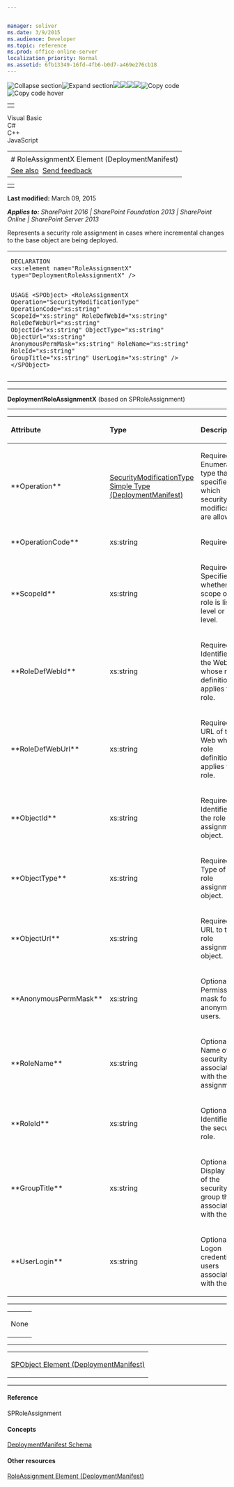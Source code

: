 ```yaml
---


manager: soliver
ms.date: 3/9/2015
ms.audience: Developer
ms.topic: reference
ms.prod: office-online-server
localization_priority: Normal
ms.assetid: 6fb13349-16fd-4fb6-b0d7-a469e276cb18
---
```


![Collapse
section](../icons/collapse_all.gif "Collapse section")![Expand
section](../icons/expand_all.gif "Expand section")![](../icons/collapse_all.gif)![](../icons/expand_all.gif)![](../icons/dropdown.gif)![](../icons/dropdownHover.gif)![Copy
code](../icons/copycode.gif "Copy code")![Copy code
hover](../icons/copycodeHighlight.gif "Copy code hover")
<table>
<tbody>
<tr class="odd">
<td align="left"></td>
</tr>
</tbody>
</table>

Visual Basic  
C\#  
C++  
JavaScript  

<table>
<tbody>
<tr class="odd">
<td align="left"><span id="runningHeaderText"></span></td>
</tr>
<tr class="even">
<td align="left"># RoleAssignmentX Element (DeploymentManifest)</td>
</tr>
<tr class="odd">
<td align="left"><a href="#seeAlsoToggle">See also</a>  <span id="headfeedbackarea" class="feedbackhead"><a href="javascript:SubmitFeedback(&#39;docthis@Microsoft.com&#39;,&#39;&#39;,&#39;&#39;,&#39;&#39;,&#39;1.0.18082.1225&#39;,&#39;%0\dThank%20you%20for%20your%20feedback.%20The%20developer%20writing%20teams%20use%20your%20feedback%20to%20improve%20documentation.%20While%20we%20are%20reviewing%20your%20feedback,%20we%20may%20send%20you%20e-mail%20to%20ask%20for%20clarification%20or%20feedback%20on%20a%20solution.%20We%20do%20not%20use%20your%20e-mail%20address%20for%20any%20other%20purpose%20and%20we%20delete%20it%20after%20we%20finish%20our%20review.%0\AFor%20further%20information%20about%20the%20privacy%20policies%20of%20Microsoft,%20please%20see%20http://privacy.microsoft.com/en-us/default.aspx.%0\A%0\d&#39;,&#39;Customer%20feedback&#39;);">Send feedback</a></span></td>
</tr>
</tbody>
</table>

<table>
<colgroup>
<col width="100%" />
</colgroup>
<tbody>
<tr class="odd">
<td align="left"></td>
</tr>
</tbody>
</table>

**Last modified:** March 09, 2015

***Applies to:** SharePoint 2016 | SharePoint Foundation 2013 |
SharePoint Online | SharePoint Server 2013*

Represents a security role assignment in cases where incremental changes
to the base object are being deployed.

<span codelanguage="other"></span>
<table>
<colgroup>
<col width="100%" />
</colgroup>
<tbody>
<tr class="odd">
<td align="left"><pre><code>DECLARATION
&lt;xs:element name=&quot;RoleAssignmentX&quot; type=&quot;DeploymentRoleAssignmentX&quot; /&gt;

USAGE
&lt;SPObject&gt;
        &lt;RoleAssignmentX
                Operation=&quot;SecurityModificationType&quot;
                OperationCode=&quot;xs:string&quot;
                ScopeId=&quot;xs:string&quot;
                RoleDefWebId=&quot;xs:string&quot;
                RoleDefWebUrl=&quot;xs:string&quot;
                ObjectId=&quot;xs:string&quot;
                ObjectType=&quot;xs:string&quot;
                ObjectUrl=&quot;xs:string&quot;
                AnonymousPermMask=&quot;xs:string&quot;
                RoleName=&quot;xs:string&quot;
                RoleId=&quot;xs:string&quot;
                GroupTitle=&quot;xs:string&quot;
                UserLogin=&quot;xs:string&quot;
        /&gt;
&lt;/SPObject&gt;</code></pre></td>
</tr>
</tbody>
</table>


-----------------------------------------------------------------------------------------------------------------------------------------------------------------------------------------

**DeploymentRoleAssignmentX** (based on <span
sdata="cer" target="T:Microsoft.SharePoint.SPRoleAssignment"><span
class="nolink">SPRoleAssignment</span></span>)


-----------------------------------------------------------------------------------------------------------------------------------------------------------------------------------------------

<table>
<colgroup>
<col width="33%" />
<col width="33%" />
<col width="33%" />
</colgroup>
<thead>
<tr class="header">
<th align="left"><p>Attribute</p></th>
<th align="left"><p>Type</p></th>
<th align="left"><p>Description</p></th>
</tr>
</thead>
<tbody>
<tr class="odd">
<td align="left"><p>**Operation**</p></td>
<td align="left"><p><span sdata="link"><a href="securitymodificationtype-simple-type-deploymentmanifest.htm">SecurityModificationType Simple Type (DeploymentManifest)</a></span></p></td>
<td align="left"><p>Required. Enumeration type that specifies which security role modifications are allowed.</p></td>
</tr>
<tr class="even">
<td align="left"><p>**OperationCode**</p></td>
<td align="left"><p>xs:string</p></td>
<td align="left"><p>Required.</p></td>
</tr>
<tr class="odd">
<td align="left"><p>**ScopeId**</p></td>
<td align="left"><p>xs:string</p></td>
<td align="left"><p>Required. Specifies whether the scope of the role is list level or Web level.</p></td>
</tr>
<tr class="even">
<td align="left"><p>**RoleDefWebId**</p></td>
<td align="left"><p>xs:string</p></td>
<td align="left"><p>Required. Identifier of the Web whose role definition applies to the role.</p></td>
</tr>
<tr class="odd">
<td align="left"><p>**RoleDefWebUrl**</p></td>
<td align="left"><p>xs:string</p></td>
<td align="left"><p>Required. URL of the Web whose role definition applies to the role.</p></td>
</tr>
<tr class="even">
<td align="left"><p>**ObjectId**</p></td>
<td align="left"><p>xs:string</p></td>
<td align="left"><p>Required. Identifier of the role assignment object.</p></td>
</tr>
<tr class="odd">
<td align="left"><p>**ObjectType**</p></td>
<td align="left"><p>xs:string</p></td>
<td align="left"><p>Required. Type of the role assignment object.</p></td>
</tr>
<tr class="even">
<td align="left"><p>**ObjectUrl**</p></td>
<td align="left"><p>xs:string</p></td>
<td align="left"><p>Required. URL to the role assignment object.</p></td>
</tr>
<tr class="odd">
<td align="left"><p>**AnonymousPermMask**</p></td>
<td align="left"><p>xs:string</p></td>
<td align="left"><p>Optional. Permission mask for anonymous users.</p></td>
</tr>
<tr class="even">
<td align="left"><p>**RoleName**</p></td>
<td align="left"><p>xs:string</p></td>
<td align="left"><p>Optional. Name of the security role associated with the assignment.</p></td>
</tr>
<tr class="odd">
<td align="left"><p>**RoleId**</p></td>
<td align="left"><p>xs:string</p></td>
<td align="left"><p>Optional. Identifier of the security role.</p></td>
</tr>
<tr class="even">
<td align="left"><p>**GroupTitle**</p></td>
<td align="left"><p>xs:string</p></td>
<td align="left"><p>Optional. Display name of the security group that is associated with the role.</p></td>
</tr>
<tr class="odd">
<td align="left"><p>**UserLogin**</p></td>
<td align="left"><p>xs:string</p></td>
<td align="left"><p>Optional. Logon credential for users associated with the role.</p></td>
</tr>
</tbody>
</table>


---------------------------------------------------------------------------------------------------------------------------------------------------------------------------------------------------

<table>
<colgroup>
<col width="100%" />
</colgroup>
<tbody>
<tr class="odd">
<td align="left"><p>None</p></td>
</tr>
</tbody>
</table>


----------------------------------------------------------------------------------------------------------------------------------------------------------------------------------------------------

<table>
<colgroup>
<col width="100%" />
</colgroup>
<tbody>
<tr class="odd">
<td align="left"><p><span sdata="link"><a href="spobject-element-deploymentmanifest.htm">SPObject Element (DeploymentManifest)</a></span></p></td>
</tr>
</tbody>
</table>


-------------------------------------------------------------------------------------------------------------------------------------------------------------------------------------------

#### Reference

<span sdata="cer" target="T:Microsoft.SharePoint.SPRoleAssignment"><span
class="nolink">SPRoleAssignment</span></span>

#### Concepts

<span sdata="link">[DeploymentManifest
Schema](deploymentmanifest-schema.htm)</span>

#### Other resources

<span sdata="link">[RoleAssignment Element
(DeploymentManifest)](roleassignment-element-deploymentmanifest.htm)</span>








